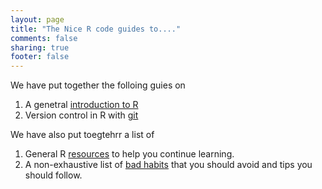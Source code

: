 ```yaml
---
layout: page
title: "The Nice R code guides to...."
comments: false
sharing: true
footer: false
---
```


We have put together the folloing guies on

1. A genetral [introduction to R](../intro/)
2. Version control in R with [git](../git/)


We have also put toegtehrr a list of 

1. General R [resources](../intro/resources.html) to help you continue
learning.
2. A non-exhaustive list of [bad habits](../intro/bad-habits.html)
that you should avoid and tips you should follow.




